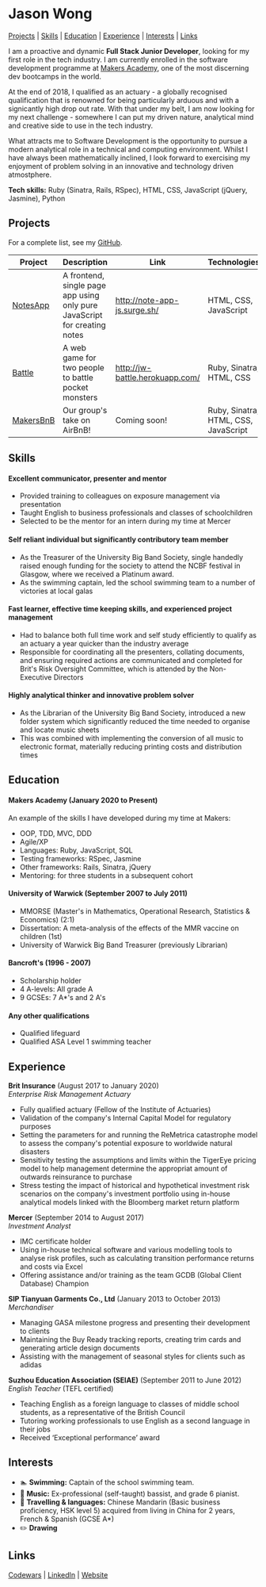 # Jason Wong #

[Projects](#projects) | [Skills](#skills) | [Education](#education) | [Experience](#experience) | [Interests](#interests) | [Links](#links)

I am a proactive and dynamic **Full Stack Junior Developer**, looking for my first role in the tech industry. I am currently enrolled in the software development programme at [Makers Academy](https://makers.tech/), one of the most discerning dev bootcamps in the world.

At the end of 2018, I qualified as an actuary - a globally recognised qualification that is renowned for being particularly arduous and with a signicantly high drop out rate. With that under my belt, I am now looking for my next challenge - somewhere I can put my driven nature, analytical mind and creative side to use in the tech industry.

What attracts me to Software Development is the opportunity to pursue a modern analytical role in a technical and computing environment. Whilst I have always been mathematically inclined, I look forward to exercising my enjoyment of problem solving in an innovative and technology driven atmostphere.

**Tech skills:** Ruby (Sinatra, Rails, RSpec), HTML, CSS, JavaScript (jQuery, Jasmine), Python

## Projects ##

For a complete list, see my [GitHub](https://github.com/jasylwong?tab=repositories).

| Project   | Description | Link | Technologies |
|---        |---          |---   |---           |
| [NotesApp](https://github.com/jasylwong/noteApp) | A frontend, single page app using only pure JavaScript for creating notes | http://note-app-js.surge.sh/ | HTML, CSS, JavaScript |
| [Battle](https://github.com/jasylwong/battle) | A web game for two people to battle pocket monsters | http://jw-battle.herokuapp.com/ | Ruby, Sinatra, HTML, CSS |
| [MakersBnB](https://github.com/jasylwong/MakersBnB) | Our group's take on AirBnB! | Coming soon! | Ruby, Sinatra, HTML, CSS, JavaScript |

## Skills ##

#### Excellent communicator, presenter and mentor ####
- Provided training to colleagues on exposure management via presentation
- Taught English to business professionals and classes of schoolchildren
- Selected to be the mentor for an intern during my time at Mercer

#### Self reliant individual but significantly contributory team member ####
- As the Treasurer of the University Big Band Society, single handedly raised enough funding for the society
to attend the NCBF festival in Glasgow, where we received a Platinum award.
- As the swimming captain, led the school swimming team to a number of victories at local galas

#### Fast learner, effective time keeping skills, and experienced project management ####
- Had to balance both full time work and self study efficiently to qualify as an actuary a year quicker than the industry average
- Responsible for coordinating all the presenters, collating documents, and ensuring required actions are communicated and completed for Brit's Risk Oversight Committee, which is attended by the Non-Executive Directors

#### Highly analytical thinker and innovative problem solver ####
- As the Librarian of the University Big Band Society, introduced a new folder system which significantly reduced the time needed
to organise and locate music sheets
- This was combined with implementing the conversion of all music to electronic format, materially reducing printing costs and
distribution times

## Education ##

#### Makers Academy (January 2020 to Present)

An example of the skills I have developed during my time at Makers:
- OOP, TDD, MVC, DDD
- Agile/XP
- Languages: Ruby, JavaScript, SQL
- Testing frameworks: RSpec, Jasmine
- Other frameworks: Rails, Sinatra, jQuery
- Mentoring: for three students in a subsequent cohort

#### University of Warwick (September 2007 to July 2011)

- MMORSE (Master's in Mathematics, Operational Research, Statistics & Economics) (2:1)
- Dissertation: A meta-analysis of the effects of the MMR vaccine on children (1st)
- University of Warwick Big Band Treasurer (previously Librarian)

#### Bancroft's (1996 - 2007)

- Scholarship holder
- 4 A-levels: All grade A
- 9 GCSEs: 7 A*'s and 2 A's

#### Any other qualifications

- Qualified lifeguard
- Qualified ASA Level 1 swimming teacher

## Experience ##

**Brit Insurance** (August 2017 to January 2020)    
*Enterprise Risk Management Actuary*  
- Fully qualified actuary (Fellow of the Institute of Actuaries)
- Validation of the company's Internal Capital Model for regulatory purposes
- Setting the parameters for and running the ReMetrica catastrophe model to assess the company's potential exposure
to worldwide natural disasters
- Sensitivity testing the assumptions and limits within the TigerEye pricing model to help management
determine the appropriat amount of outwards reinsurance to purchase
- Stress testing the impact of historical and hypothetical investment risk scenarios on the company's investment
portfolio using in-house analytical models linked with the Bloomberg market return platform

**Mercer** (September 2014 to August 2017)   
*Investment Analyst*  
- IMC certificate holder
- Using in-house technical software and various modelling tools to analyse risk profiles, such as calculating 
transition performance returns and costs via Excel
- Offering assistance and/or training as the team GCDB (Global Client Database) Champion

**SIP Tianyuan Garments Co., Ltd** (January 2013 to October 2013)   
*Merchandiser*  
- Managing GASA milestone progress and presenting their development to clients
- Maintaining the Buy Ready tracking reports, creating trim cards and generating article design documents
- Assisting with the management of seasonal styles for clients such as adidas

**Suzhou Education Association (SEIAE)** (September 2011 to June 2012)   
*English Teacher* (TEFL certified)  
- Teaching English as a foreign language to classes of middle school students, as a representative of the British Council
- Tutoring working professionals to use English as a second language in their jobs
- Received ‘Exceptional performance’ award

## Interests ##

- :swimmer: **Swimming:** Captain of the school swimming team.
- :guitar: **Music:** Ex-professional (self-taught) bassist, and grade 6 pianist.
- :running: **Travelling & languages:** Chinese Mandarin (Basic business proficiency, HSK level 5) acquired from living in China for 2 years, French & Spanish (GCSE A*)
- :pencil2: **Drawing** 

## Links ##

 [Codewars](https://www.codewars.com/users/jasylwong) | [LinkedIn](https://www.linkedin.com/in/jasylwong/) | [Website](#website)
